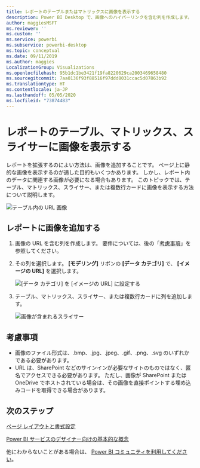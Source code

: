 ```yaml
---
title: レポートのテーブルまたはマトリックスに画像を表示する
description: Power BI Desktop で、画像へのハイパーリンクを含む列を作成します。 次に、Power BI Desktop または Power BI サービスで、レポートのテーブル、マトリックス、スライサー、または複数行カードにそれらのハイパーリンクを追加して、画像を表示します。
author: maggiesMSFT
ms.reviewer: ''
ms.custom: ''
ms.service: powerbi
ms.subservice: powerbi-desktop
ms.topic: conceptual
ms.date: 09/11/2019
ms.author: maggies
LocalizationGroup: Visualizations
ms.openlocfilehash: 95b1dc1be3421f19fa8220629ca2003469658480
ms.sourcegitcommit: 7aa0136f93f88516f97ddd8031ccac5d07863b92
ms.translationtype: HT
ms.contentlocale: ja-JP
ms.lasthandoff: 05/05/2020
ms.locfileid: "73874483"
---
```

# <a name="display-images-in-a-table-matrix-or-slicer-in-a-report"></a>レポートのテーブル、マトリックス、スライサーに画像を表示する

レポートを拡張するのによい方法は、画像を追加することです。 ページ上に静的な画像を表示するのが適した目的もいくつかあります。 しかし、レポート内のデータに関連する画像が必要になる場合もあります。 このトピックでは、テーブル、マトリックス、スライサー、または複数行カードに画像を表示する方法について説明します。 

![テーブル内の URL 画像](media/power-bi-images-tables/power-bi-url-images-table.png)

## <a name="add-images-to-your-report"></a>レポートに画像を追加する

1. 画像の URL を含む列を作成します。 要件については、後の「[考慮事項](#considerations)」を参照してください。

1. その列を選択します。 **[モデリング]** リボンの **[データ カテゴリ]** で、 **[イメージの URL]** を選択します。

    ![[データ カテゴリ] を [イメージの URL] に設定する](media/power-bi-images-tables/power-bi-set-url-image.png)

1. テーブル、マトリックス、スライサー、または複数行カードに列を追加します。

    ![画像が含まれるスライサー](media/power-bi-images-tables/power-bi-url-images-slicer.png)

## <a name="considerations"></a>考慮事項

- 画像のファイル形式は、.bmp、.jpg、.jpeg、.gif、.png、.svg のいずれかである必要があります。
- URL は、SharePoint などのサインインが必要なサイトのものではなく、匿名でアクセスできる必要があります。 ただし、画像が SharePoint または OneDrive でホストされている場合は、その画像を直接ポイントする埋め込みコードを取得できる場合があります。 


## <a name="next-steps"></a>次のステップ

[ページ レイアウトと書式設定](/learn/modules/visuals-in-power-bi/12-formatting)

[Power BI サービスのデザイナー向けの基本的な概念](service-basic-concepts.md)

他にわからないことがある場合は、 [Power BI コミュニティを利用してください](https://community.powerbi.com/)。

